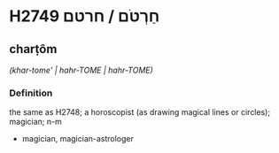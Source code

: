 # H2749 חַרְטֹם / חרטם

## charṭôm

_(khar-tome' | hahr-TOME | hahr-TOME)_

### Definition

the same as H2748; a horoscopist (as drawing magical lines or circles); magician; n-m

- magician, magician-astrologer
